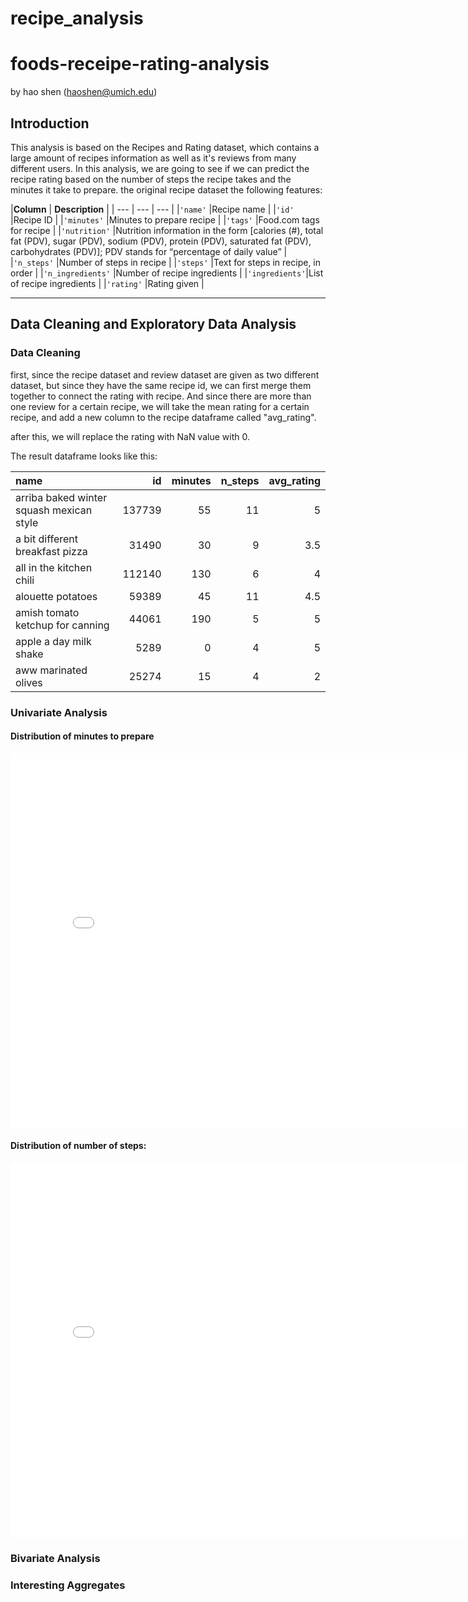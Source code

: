 # recipe_analysis

# foods-receipe-rating-analysis

by hao shen (haoshen@umich.edu)

## Introduction 
This analysis is based on the Recipes and Rating dataset, which contains a large amount of recipes information as well as it's reviews from many different users. In this analysis, we are going to see if we can predict the recipe rating based on the number of steps the recipe takes and the minutes it take to prepare. the original recipe dataset the following features: 


|**Column**    | **Description** |
| --- | --- | --- |
|`'name'`      |Recipe name |
|`'id'`        |Recipe ID |
|`'minutes'`   |Minutes to prepare recipe |
|`'tags'`      |Food.com tags for recipe |
|`'nutrition'` |Nutrition information in the form [calories (#), total fat (PDV), sugar (PDV), sodium (PDV), protein (PDV), saturated fat (PDV), carbohydrates (PDV)]; PDV stands for “percentage of daily value” |
|`'n_steps'`   |Number of steps in recipe |
|`'steps'`     |Text for steps in recipe, in order |
|`'n_ingredients'`   |Number of recipe ingredients |
|`'ingredients'`|List of recipe ingredients |
|`'rating'`    |Rating given |

---

## Data Cleaning and Exploratory Data Analysis

### Data Cleaning
first, since the recipe dataset and review dataset are given as two different dataset, but since they have the same recipe id, we can first merge them together to connect the rating with recipe. And since there are more than one review for a certain recipe, we will take the mean rating for a certain recipe, and add a new column to the recipe dataframe called "avg_rating".

after this, we will replace the rating with NaN value with 0. 

The result dataframe looks like this:


| name                                       |     id |   minutes |   n_steps |   avg_rating |
|:-------------------------------------------|-------:|----------:|----------:|-------------:|
| arriba   baked winter squash mexican style | 137739 |        55 |        11 |          5   |
| a bit different  breakfast pizza           |  31490 |        30 |         9 |          3.5 |
| all in the kitchen  chili                  | 112140 |       130 |         6 |          4   |
| alouette  potatoes                         |  59389 |        45 |        11 |          4.5 |
| amish  tomato ketchup  for canning         |  44061 |       190 |         5 |          5   |
| apple a day  milk shake                    |   5289 |         0 |         4 |          5   |
| aww  marinated olives                      |  25274 |        15 |         4 |          2   |



### Univariate Analysis

#### Distribution of minutes to prepare


<iframe
 src="assets/Cooking_Time_distribution.html"
 width="800"
 height="600"
 frameborder="0"
 ></iframe>


#### Distribution of number of steps:

<iframe
 src="assets/number_of_steps_distribution.html"
 width="800"
 height="600"
 frameborder="0"
 ></iframe>


### Bivariate Analysis


### Interesting Aggregates
